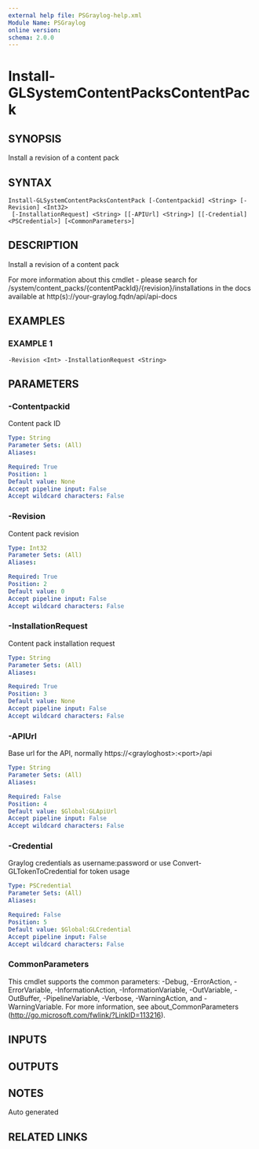 ```yaml
---
external help file: PSGraylog-help.xml
Module Name: PSGraylog
online version:
schema: 2.0.0
---
```


# Install-GLSystemContentPacksContentPack

## SYNOPSIS
Install a revision of a content pack

## SYNTAX

```
Install-GLSystemContentPacksContentPack [-Contentpackid] <String> [-Revision] <Int32>
 [-InstallationRequest] <String> [[-APIUrl] <String>] [[-Credential] <PSCredential>] [<CommonParameters>]
```

## DESCRIPTION
Install a revision of a content pack


For more information about this cmdlet - please search for /system/content_packs/{contentPackId}/{revision}/installations in the docs available at http(s)://your-graylog.fqdn/api/api-docs

## EXAMPLES

### EXAMPLE 1
```
-Revision <Int> -InstallationRequest <String>
```

## PARAMETERS

### -Contentpackid
Content pack ID

```yaml
Type: String
Parameter Sets: (All)
Aliases:

Required: True
Position: 1
Default value: None
Accept pipeline input: False
Accept wildcard characters: False
```

### -Revision
Content pack revision

```yaml
Type: Int32
Parameter Sets: (All)
Aliases:

Required: True
Position: 2
Default value: 0
Accept pipeline input: False
Accept wildcard characters: False
```

### -InstallationRequest
Content pack installation request

```yaml
Type: String
Parameter Sets: (All)
Aliases:

Required: True
Position: 3
Default value: None
Accept pipeline input: False
Accept wildcard characters: False
```

### -APIUrl
Base url for the API, normally https://\<grayloghost\>:\<port\>/api

```yaml
Type: String
Parameter Sets: (All)
Aliases:

Required: False
Position: 4
Default value: $Global:GLApiUrl
Accept pipeline input: False
Accept wildcard characters: False
```

### -Credential
Graylog credentials as username:password or use Convert-GLTokenToCredential for token usage

```yaml
Type: PSCredential
Parameter Sets: (All)
Aliases:

Required: False
Position: 5
Default value: $Global:GLCredential
Accept pipeline input: False
Accept wildcard characters: False
```

### CommonParameters
This cmdlet supports the common parameters: -Debug, -ErrorAction, -ErrorVariable, -InformationAction, -InformationVariable, -OutVariable, -OutBuffer, -PipelineVariable, -Verbose, -WarningAction, and -WarningVariable.
For more information, see about_CommonParameters (http://go.microsoft.com/fwlink/?LinkID=113216).

## INPUTS

## OUTPUTS

## NOTES
Auto generated

## RELATED LINKS
